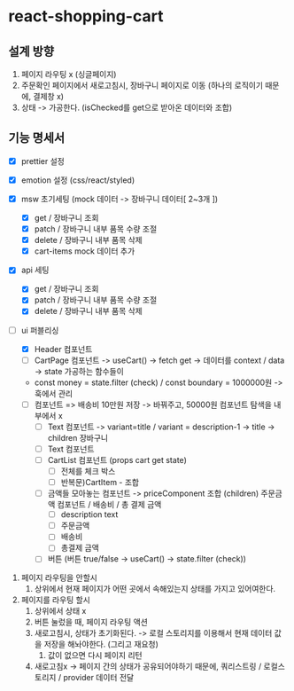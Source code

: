 # react-shopping-cart

## 설계 방향

1. 페이지 라우팅 x (싱글페이지)
2. 주문확인 페이지에서 새로고침시, 장바구니 페이지로 이동 (하나의 로직이기 때문에, 결제창 x)
3. 상태 -> 가공한다. (isChecked를 get으로 받아온 데이터와 조합)

## 기능 명세서

- [x] prettier 설정
- [x] emotion 설정 (css/react/styled)

- [x] msw 초기세팅 (mock 데이터 -> 장바구니 데이터[ 2~3개 ])

  - [x] get / 장바구니 조회
  - [x] patch / 장바구니 내부 품목 수량 조절
  - [x] delete / 장바구니 내부 품목 삭제
  - [x] cart-items mock 데이터 추가

- [x] api 세팅

  - [x] get / 장바구니 조회
  - [x] patch / 장바구니 내부 품목 수량 조절
  - [x] delete / 장바구니 내부 품목 삭제

- [ ] ui 퍼블리싱

  - [x] Header 컴포넌트
  - [ ] CartPage 컴포넌트 -> useCart() -> fetch get -> 데이터를 context / data -> state 가공하는 함수들이
  - const money = state.filter (check) / const boundary = 1000000원 -> 훅에서 관리
  - [ ] 컴포넌트 => 배송비 10만원 저장 -> 바꿔주고, 50000원 컴포넌트 탐색을 내부에서 x
    - [ ] Text 컴포넌트 -> variant=title / variant = description-1 -> title -> children 장바구니
    - [ ] Text 컴포넌트
    - [ ] CartList 컴포넌트 (props cart get state)
      - [ ] 전체를 체크 박스
      - [ ] 반복문)CartItem - 조합
    - [ ] 금액들 모아놓는 컴포넌트 -> priceComponent 조합 (children) 주문금액 컴포넌트 / 배송비 / 총 결제 금액
      - [ ] description text
      - [ ] 주문금액
      - [ ] 배송비
      - [ ] 총결제 금액
    - [ ] 버튼 (버튼 true/false -> useCart() -> state.filter (check))

1. 페이지 라우팅을 안할시
   1. 상위에서 현재 페이지가 어떤 곳에서 속해있는지 상태를 가지고 있어여한다.
2. 페이지를 라우팅 할시
   1. 상위에서 상태 x
   2. 버튼 눌렀을 때, 페이지 라우팅 액션
   3. 새로고침시, 상태가 초기화된다. -> 로컬 스토리지를 이용해서 현재 데이터 값을 저장을 해놔야한다. (그리고 재요청)
      1. 값이 없으면 다시 페이지 리턴
   4. 새로고침x -> 페이지 간의 상태가 공유되어야하기 때문에, 쿼리스트링 / 로컬스토리지 / provider 데이터 전달
